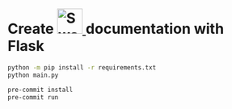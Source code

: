 <h1>Create <a href="https://www.imaginarycloud.com/blog/flask-python/">
    <img src="https://www.scottbrady91.com/img/logos/swagger-banner.png" alt="Swagger supported by SmartBear" style="height:50px;"/>
</a>
 documentation with Flask</h1>

```bash
python -m pip install -r requirements.txt
python main.py
```

```bash
pre-commit install
pre-commit run
```